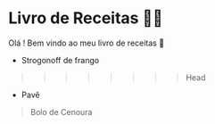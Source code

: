# Livro de Receitas :man_cook:

Olá ! Bem vindo ao meu livro de receitas :wave:

- Strogonoff de frango
>>>>>>>>Head
- Pavê
>Bolo de Cenoura
>>>>>>
